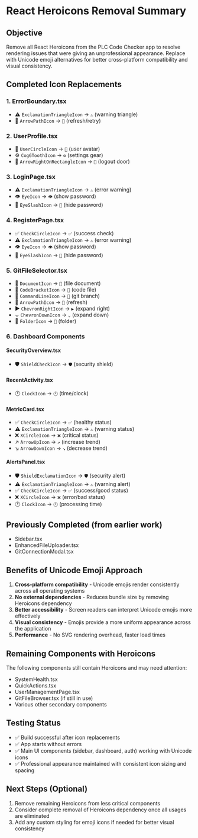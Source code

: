 # React Heroicons Removal Summary

## Objective
Remove all React Heroicons from the PLC Code Checker app to resolve rendering issues that were giving an unprofessional appearance. Replace with Unicode emoji alternatives for better cross-platform compatibility and visual consistency.

## Completed Icon Replacements

### 1. ErrorBoundary.tsx
- ⚠️ `ExclamationTriangleIcon` → `⚠️` (warning triangle)
- 🔄 `ArrowPathIcon` → `🔄` (refresh/retry)

### 2. UserProfile.tsx
- 👤 `UserCircleIcon` → `👤` (user avatar)
- ⚙️ `Cog6ToothIcon` → `⚙️` (settings gear)
- 🚪 `ArrowRightOnRectangleIcon` → `🚪` (logout door)

### 3. LoginPage.tsx
- ⚠️ `ExclamationTriangleIcon` → `⚠️` (error warning)
- 👁️ `EyeIcon` → `👁️` (show password)
- 🙈 `EyeSlashIcon` → `🙈` (hide password)

### 4. RegisterPage.tsx
- ✅ `CheckCircleIcon` → `✅` (success check)
- ⚠️ `ExclamationTriangleIcon` → `⚠️` (error warning)
- 👁️ `EyeIcon` → `👁️` (show password)
- 🙈 `EyeSlashIcon` → `🙈` (hide password)

### 5. GitFileSelector.tsx
- 📄 `DocumentIcon` → `📄` (file document)
- 📄 `CodeBracketIcon` → `📄` (code file)
- 🌿 `CommandLineIcon` → `🌿` (git branch)
- 🔄 `ArrowPathIcon` → `🔄` (refresh)
- ▶ `ChevronRightIcon` → `▶` (expand right)
- ⌄ `ChevronDownIcon` → `⌄` (expand down)
- 📁 `FolderIcon` → `📁` (folder)

### 6. Dashboard Components

#### SecurityOverview.tsx
- 🛡️ `ShieldCheckIcon` → `🛡️` (security shield)

#### RecentActivity.tsx
- 🕐 `ClockIcon` → `🕐` (time/clock)

#### MetricCard.tsx
- ✅ `CheckCircleIcon` → `✅` (healthy status)
- ⚠️ `ExclamationTriangleIcon` → `⚠️` (warning status)
- ❌ `XCircleIcon` → `❌` (critical status)
- ↗️ `ArrowUpIcon` → `↗️` (increase trend)
- ↘️ `ArrowDownIcon` → `↘️` (decrease trend)

#### AlertsPanel.tsx
- 🛡️ `ShieldExclamationIcon` → `🛡️` (security alert)
- ⚠️ `ExclamationTriangleIcon` → `⚠️` (warning alert)
- ✅ `CheckCircleIcon` → `✅` (success/good status)
- ❌ `XCircleIcon` → `❌` (error/bad status)
- 🕐 `ClockIcon` → `🕐` (processing time)

## Previously Completed (from earlier work)
- Sidebar.tsx
- EnhancedFileUploader.tsx  
- GitConnectionModal.tsx

## Benefits of Unicode Emoji Approach

1. **Cross-platform compatibility** - Unicode emojis render consistently across all operating systems
2. **No external dependencies** - Reduces bundle size by removing Heroicons dependency
3. **Better accessibility** - Screen readers can interpret Unicode emojis more effectively
4. **Visual consistency** - Emojis provide a more uniform appearance across the application
5. **Performance** - No SVG rendering overhead, faster load times

## Remaining Components with Heroicons

The following components still contain Heroicons and may need attention:
- SystemHealth.tsx
- QuickActions.tsx
- UserManagementPage.tsx
- GitFileBrowser.tsx (if still in use)
- Various other secondary components

## Testing Status
- ✅ Build successful after icon replacements
- ✅ App starts without errors
- ✅ Main UI components (sidebar, dashboard, auth) working with Unicode icons
- ✅ Professional appearance maintained with consistent icon sizing and spacing

## Next Steps (Optional)
1. Remove remaining Heroicons from less critical components
2. Consider complete removal of Heroicons dependency once all usages are eliminated
3. Add any custom styling for emoji icons if needed for better visual consistency
